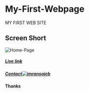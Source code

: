 # My-First-Webpage
MY FIRST WEB SITE

## Screen Short 

![Home-Page](https://user-images.githubusercontent.com/43618577/105393349-6d879400-5c46-11eb-9ea0-94a9689af966.png)

##### [Live link](https://imranbsl.netlify.app)

##### [Contact![imransajeb](https://user-images.githubusercontent.com/43618577/105395678-31a1fe00-5c49-11eb-84cc-e623b0c279d4.png)](https://www.instagram.com/imransajeb/)

**Thanks**
